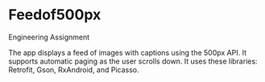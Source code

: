 # Feedof500px
Engineering Assignment

The app displays a feed of images with captions using the 500px API.
It supports automatic paging as the user scrolls down. It uses these libraries: Retrofit, Gson, RxAndroid, and Picasso.
